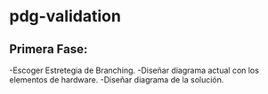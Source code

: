 # pdg-validation

## Primera Fase: 
  -Escoger Estretegia de Branching.
  -Diseñar diagrama actual con los elementos de hardware.
  -Diseñar diagrama de la solución.
